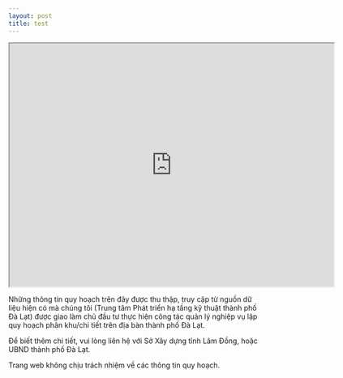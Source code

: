 ```yaml
---
layout: post
title: test
---
```


<p><iframe src="https://drive.google.com/file/d/1mfJfwP7ZsKpxWWiHJS5cO6NTHx2x5Rqu/preview" width="640" height="480"><span data-mce-type="bookmark" style="display: inline-block; width: 0px; overflow: hidden; line-height: 0;" class="mce_SELRES_start">﻿</span></iframe></p>

<p>Những thông tin quy hoạch trên đây được thu thập, truy cập từ nguồn dữ liệu hiện có mà chúng tôi (Trung tâm Phát triển hạ tầng kỹ thuật thành phố Đà Lạt) được giao làm chủ đầu tư thực hiện công tác quản lý nghiệp vụ lập quy hoạch phân khu/chi tiết trên địa bàn thành phố Đà Lạt.</p>
<p>Để biết thêm chi tiết, vui lòng liên hệ với Sở Xây dựng tỉnh Lâm Đồng, hoặc UBND thành phố Đà Lạt.</p>
<p>Trang web không chịu trách nhiệm về các thông tin quy hoạch.</p>